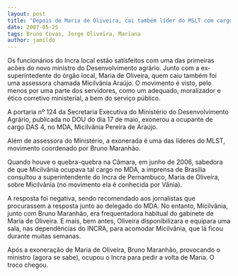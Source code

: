 ```yaml
---
layout: post
title: "Depois de Maria de Oliveira, cai também líder do MSLT com cargo no MDA por indicação de Bruno Maranhão"
date: 2007-05-25
tags: Bruno Covas, Jorge Oliveira, Mariana
author: jamildo
---
```

Os funcion&aacute;rios do Incra local est&atilde;o satisfeitos com uma das primeiras ac&otilde;es do novo ministro do Desenvolvimento agr&aacute;rio. Junto com a ex-superintedente do &oacute;rg&atilde;o local, Maria de Oliveira, quem caiu tamb&eacute;m foi uma assessora chamada Micilv&acirc;nia Ara&uacute;jo. O movimento &eacute; visto, pelo menos por uma parte dos servidores, como um adequado, moralizador e &eacute;tico corretivo ministerial, a bem do servi&ccedil;o p&uacute;blico.

A portaria n&ordm; 124 da Secretaria Executiva do Minist&eacute;rio do Desenvolvimento Agr&aacute;rio, publicada no DOU do dia 17 de maio, exonerou a ocupante de cargo DAS 4, no MDA, Micilv&acirc;nia Pereira de Ara&uacute;jo. 

Al&eacute;m de assessora do Minist&eacute;rio, a exonerada &eacute; uma das l&iacute;deres do MLST, movimento coordenado por Bruno Maranh&atilde;o.

Quando houve o quebra-quebra na C&acirc;mara, em junho de 2006, sabedora de que Micilv&acirc;nia ocupava tal cargo no MDA, a imprensa de Bras&iacute;lia consultou a superintendente do Incra de Pernambuco, Maria de Oliveira, sobre Micilv&acirc;nia (no movimento ela &eacute; conhecida por V&acirc;nia). 

A resposta foi negativa, sendo recomendado aos jornalistas que procurassem a resposta junto ao delegado do MDA. No entanto, Micilv&acirc;nia, junto com Bruno Maranh&atilde;o, era frequentadora habitual do gabinete de Maria de Oliveira. E mais, bem antes, Oliveira disponibilizara e equipara uma sala, nas depend&ecirc;ncias do INCRA, para acomodar Micilv&acirc;nia, que l&aacute; ficou durante muitas semanas.

Ap&oacute;s a exonera&ccedil;&atilde;o de Maria de Oliveira, Bruno Maranh&atilde;o, provocando o ministro (agora se sabe), ocupou o Incra para pedir a volta de Maria. O troco chegou.